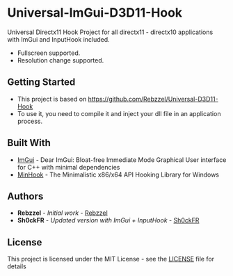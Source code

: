 # Universal-ImGui-D3D11-Hook

Universal Directx11 Hook Project for all directx11 - directx10 applications with ImGui and InputHook included.

- Fullscreen supported.
- Resolution change supported.

## Getting Started

- This project is based on https://github.com/Rebzzel/Universal-D3D11-Hook
- To use it, you need to compile it and inject your dll file in an application process.

## Built With

* [ImGui](https://github.com/ocornut/imgui) - Dear ImGui: Bloat-free Immediate Mode Graphical User interface for C++ with minimal dependencies 
* [MinHook](https://github.com/TsudaKageyu/minhook) - The Minimalistic x86/x64 API Hooking Library for Windows

## Authors

* **Rebzzel** - *Initial work* - [Rebzzel](https://github.com/Rebzzel)
* **Sh0ckFR** - *Updated version with ImGui + InputHook* - [Sh0ckFR](https://github.com/Sh0ckFR)

## License

This project is licensed under the MIT License - see the [LICENSE](LICENSE) file for details
